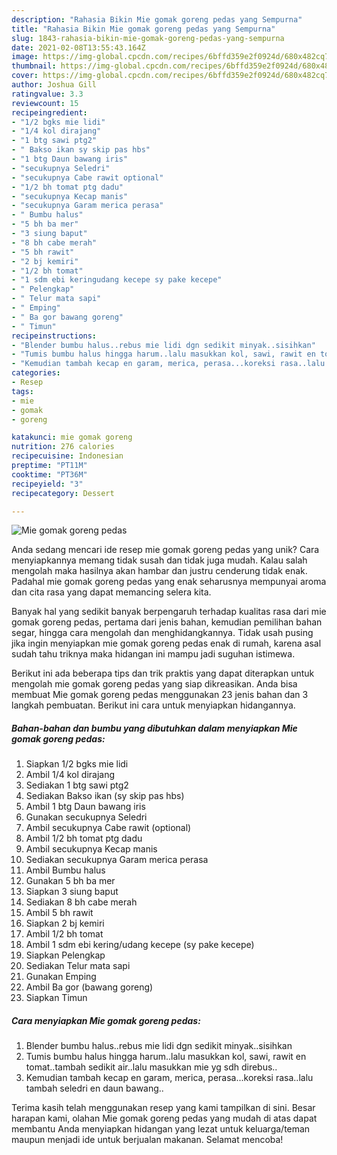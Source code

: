 ```yaml
---
description: "Rahasia Bikin Mie gomak goreng pedas yang Sempurna"
title: "Rahasia Bikin Mie gomak goreng pedas yang Sempurna"
slug: 1843-rahasia-bikin-mie-gomak-goreng-pedas-yang-sempurna
date: 2021-02-08T13:55:43.164Z
image: https://img-global.cpcdn.com/recipes/6bffd359e2f0924d/680x482cq70/mie-gomak-goreng-pedas-foto-resep-utama.jpg
thumbnail: https://img-global.cpcdn.com/recipes/6bffd359e2f0924d/680x482cq70/mie-gomak-goreng-pedas-foto-resep-utama.jpg
cover: https://img-global.cpcdn.com/recipes/6bffd359e2f0924d/680x482cq70/mie-gomak-goreng-pedas-foto-resep-utama.jpg
author: Joshua Gill
ratingvalue: 3.3
reviewcount: 15
recipeingredient:
- "1/2 bgks mie lidi"
- "1/4 kol dirajang"
- "1 btg sawi ptg2"
- " Bakso ikan sy skip pas hbs"
- "1 btg Daun bawang iris"
- "secukupnya Seledri"
- "secukupnya Cabe rawit optional"
- "1/2 bh tomat ptg dadu"
- "secukupnya Kecap manis"
- "secukupnya Garam merica perasa"
- " Bumbu halus"
- "5 bh ba mer"
- "3 siung baput"
- "8 bh cabe merah"
- "5 bh rawit"
- "2 bj kemiri"
- "1/2 bh tomat"
- "1 sdm ebi keringudang kecepe sy pake kecepe"
- " Pelengkap"
- " Telur mata sapi"
- " Emping"
- " Ba gor bawang goreng"
- " Timun"
recipeinstructions:
- "Blender bumbu halus..rebus mie lidi dgn sedikit minyak..sisihkan"
- "Tumis bumbu halus hingga harum..lalu masukkan kol, sawi, rawit en tomat..tambah sedikit air..lalu masukkan mie yg sdh direbus.."
- "Kemudian tambah kecap en garam, merica, perasa...koreksi rasa..lalu tambah seledri en daun bawang.."
categories:
- Resep
tags:
- mie
- gomak
- goreng

katakunci: mie gomak goreng 
nutrition: 276 calories
recipecuisine: Indonesian
preptime: "PT11M"
cooktime: "PT36M"
recipeyield: "3"
recipecategory: Dessert

---
```



![Mie gomak goreng pedas](https://img-global.cpcdn.com/recipes/6bffd359e2f0924d/680x482cq70/mie-gomak-goreng-pedas-foto-resep-utama.jpg)

Anda sedang mencari ide resep mie gomak goreng pedas yang unik? Cara menyiapkannya memang tidak susah dan tidak juga mudah. Kalau salah mengolah maka hasilnya akan hambar dan justru cenderung tidak enak. Padahal mie gomak goreng pedas yang enak seharusnya mempunyai aroma dan cita rasa yang dapat memancing selera kita.

Banyak hal yang sedikit banyak berpengaruh terhadap kualitas rasa dari mie gomak goreng pedas, pertama dari jenis bahan, kemudian pemilihan bahan segar, hingga cara mengolah dan menghidangkannya. Tidak usah pusing jika ingin menyiapkan mie gomak goreng pedas enak di rumah, karena asal sudah tahu triknya maka hidangan ini mampu jadi suguhan istimewa.




Berikut ini ada beberapa tips dan trik praktis yang dapat diterapkan untuk mengolah mie gomak goreng pedas yang siap dikreasikan. Anda bisa membuat Mie gomak goreng pedas menggunakan 23 jenis bahan dan 3 langkah pembuatan. Berikut ini cara untuk menyiapkan hidangannya.

<!--inarticleads1-->

##### Bahan-bahan dan bumbu yang dibutuhkan dalam menyiapkan Mie gomak goreng pedas:

1. Siapkan 1/2 bgks mie lidi
1. Ambil 1/4 kol dirajang
1. Sediakan 1 btg sawi ptg2
1. Sediakan  Bakso ikan (sy skip pas hbs)
1. Ambil 1 btg Daun bawang iris
1. Gunakan secukupnya Seledri
1. Ambil secukupnya Cabe rawit (optional)
1. Ambil 1/2 bh tomat ptg dadu
1. Ambil secukupnya Kecap manis
1. Sediakan secukupnya Garam merica perasa
1. Ambil  Bumbu halus
1. Gunakan 5 bh ba mer
1. Siapkan 3 siung baput
1. Sediakan 8 bh cabe merah
1. Ambil 5 bh rawit
1. Siapkan 2 bj kemiri
1. Ambil 1/2 bh tomat
1. Ambil 1 sdm ebi kering/udang kecepe (sy pake kecepe)
1. Siapkan  Pelengkap
1. Sediakan  Telur mata sapi
1. Gunakan  Emping
1. Ambil  Ba gor (bawang goreng)
1. Siapkan  Timun




<!--inarticleads2-->

##### Cara menyiapkan Mie gomak goreng pedas:

1. Blender bumbu halus..rebus mie lidi dgn sedikit minyak..sisihkan
1. Tumis bumbu halus hingga harum..lalu masukkan kol, sawi, rawit en tomat..tambah sedikit air..lalu masukkan mie yg sdh direbus..
1. Kemudian tambah kecap en garam, merica, perasa...koreksi rasa..lalu tambah seledri en daun bawang..




Terima kasih telah menggunakan resep yang kami tampilkan di sini. Besar harapan kami, olahan Mie gomak goreng pedas yang mudah di atas dapat membantu Anda menyiapkan hidangan yang lezat untuk keluarga/teman maupun menjadi ide untuk berjualan makanan. Selamat mencoba!
